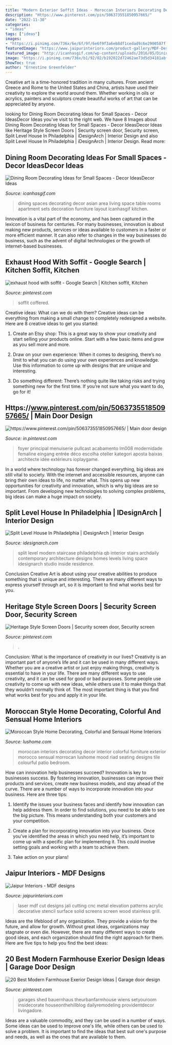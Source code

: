 ```yaml
---
title: "Modern Exterior Soffit Ideas - Moroccan Interiors Decorating Decor Interior Colorful Furniture Exterior Morocco Sensual Morrocan Lushome Mood Riad Seating Designs Tile Colourful Patio Bedroom"
description: "Https://www.pinterest.com/pin/506373551850957665/"
date: "2022-11-30"
categories:
- "ideas"
tags: ["ideas"]
images:
- "https://i.pinimg.com/736x/6e/6f/9f/6e6f9f3a6eb8df1cedad9c6e2900587f.jpg"
featuredImage: "https://www.jaipurinteriors.com/product-gallery/MDF-Designs/009.jpg"
featured_image: "http://icanhasgif.com/wp-content/uploads/2016/05/Dining-Room-Decorating-Ideas-for-Small-Spaces-767x1024.jpg"
image: "https://i.pinimg.com/736x/b1/92/02/b192022d72462ae73d5d34181abf7262.jpg"
ShowToc: true
author: "Ernestine Greenfelder"
---
```



Creative art is a time-honored tradition in many cultures. From ancient Greece and Rome to the United States and China, artists have used their creativity to explore the world around them. Whether working in oils or acrylics, painters and sculptors create beautiful works of art that can be appreciated by anyone.

	

		
looking for Dining Room Decorating Ideas for Small Spaces - Decor IdeasDecor Ideas you've visit to the right web. We have 8 Images about Dining Room Decorating Ideas for Small Spaces - Decor IdeasDecor Ideas like Heritage Style Screen Doors | Security screen door, Security screen, Split Level House In Philadelphia | iDesignArch | Interior Design and also Split Level House In Philadelphia | iDesignArch | Interior Design. Read more:
		
    
## Dining Room Decorating Ideas For Small Spaces - Decor IdeasDecor Ideas

<img loading=lazy src="http://icanhasgif.com/wp-content/uploads/2016/05/Dining-Room-Decorating-Ideas-for-Small-Spaces-767x1024.jpg" onerror="this.onerror=null;this.src='https://tse4.mm.bing.net/th?id=OIP.tPL8JJ31-MF2w6srxUFd9AHaJ4&amp;pid=15.1';" alt="Dining Room Decorating Ideas for Small Spaces - Decor IdeasDecor Ideas">

_Source: icanhasgif.com_

>dining spaces decorating decor asian area living space table rooms apartment sets decoration furniture layout icanhasgif kitchen. 

	

Innovation is a vital part of the economy, and has been captured in the lexicon of business for centuries. For many businesses, innovation is about making new products, services or ideas available to customers in a faster or more efficient manner. It can also refer to changes in the way businesses do business, such as the advent of digital technologies or the growth of internet-based businesses.

    
## Exhaust Hood With Soffit - Google Search | Kitchen Soffit, Kitchen

<img loading=lazy src="https://i.pinimg.com/736x/b1/92/02/b192022d72462ae73d5d34181abf7262.jpg" onerror="this.onerror=null;this.src='https://tse2.mm.bing.net/th?id=OIP.E8uxn9J2PUSuTNu5zoxRnAHaJ3&amp;pid=15.1';" alt="exhaust hood with soffit - Google Search | Kitchen soffit, Kitchen">

_Source: pinterest.com_

>soffit coffered. 

	

Creative ideas: What can we do with them?
Creative ideas can be everything from making a small change to completely redesigned a website. Here are 8 creative ideas to get you started:
1. Create an Etsy shop: This is a great way to show your creativity and start selling your products online. Start with a few basic items and grow as you sell more and more.

2. Draw on your own experience: When it comes to designing, there’s no limit to what you can do using your own experiences and knowledge. Use this information to come up with designs that are unique and interesting.

3. Do something different: There’s nothing quite like taking risks and trying something new for the first time. If you’re not sure what you want to do, go for it!

    
## Https://www.pinterest.com/pin/506373551850957665/ | Main Door Design

<img loading=lazy src="https://i.pinimg.com/736x/d4/5a/85/d45a85927defd073419c804212b40a9c.jpg" onerror="this.onerror=null;this.src='https://tse2.mm.bing.net/th?id=OIP.N0hDhFlhPeB-nQDJhwL3twHaJ-&amp;pid=15.1';" alt="https://www.pinterest.com/pin/506373551850957665/ | Main door design">

_Source: in.pinterest.com_

>foyer principal menuiserie pullcast acabamento lm008 modernidade femaline eingang entrée déco escolha oteller kategori aposta baixas architecte idée extérieurs ioplaygame. 

	

In a world where technology has forever changed everything, big ideas are still vital to society. With the internet and accessible resources, anyone can bring their own ideas to life, no matter what. This opens up new opportunities for creativity and innovation, which is why big ideas are so important. From developing new technologies to solving complex problems, big ideas can make a huge impact on society.

    
## Split Level House In Philadelphia | IDesignArch | Interior Design

<img loading=lazy src="https://www.idesignarch.com/wp-content/uploads/Split-Level-House_9.jpg" onerror="this.onerror=null;this.src='https://tse4.mm.bing.net/th?id=OIP.hosxgpO3cxOY8AN4FRjYLAHaJ4&amp;pid=15.1';" alt="Split Level House In Philadelphia | iDesignArch | Interior Design">

_Source: idesignarch.com_

>split level modern staircase philadelphia qb interior stairs archdaily contemporary architecture designs homes levels living space idesignarch studio inside residence. 

	

Conclusion
Creative Art is about using your creative abilities to produce something that is unique and interesting. There are many different ways to express yourself through art, so it is important to find what works best for you.

    
## Heritage Style Screen Doors | Security Screen Door, Security Screen

<img loading=lazy src="https://i.pinimg.com/736x/ae/cc/b8/aeccb8c85f0eee0ff5188a21bf8a78f5.jpg" onerror="this.onerror=null;this.src='https://tse3.mm.bing.net/th?id=OIP.I-O63wWLrF1nFkcZwhflNwHaJ3&amp;pid=15.1';" alt="Heritage Style Screen Doors | Security screen door, Security screen">

_Source: pinterest.com_

>. 

	

Conclusion: What is the importance of creativity in our lives?
Creativity is an important part of anyone’s life and it can be used in many different ways. Whether you are a creative artist or just enjoy making things, creativity is essential to have in your life. There are many different ways to use creativity, and it can be used for good or bad purposes. Some people use creativity to come up with new ideas, while others use it to make things that they wouldn’t normally think of. The most important thing is that you find what works best for you and apply it in your life.

    
## Moroccan Style Home Decorating, Colorful And Sensual Home Interiors

<img loading=lazy src="https://www.lushome.com/wp-content/uploads/2010/07/moroccan-style-home-decorating-ideas-10.jpg" onerror="this.onerror=null;this.src='https://tse3.mm.bing.net/th?id=OIP.k6uDHJesfnQWIqV2QZW0QQHaKE&amp;pid=15.1';" alt="Moroccan Style Home Decorating, Colorful and Sensual Home Interiors">

_Source: lushome.com_

>moroccan interiors decorating decor interior colorful furniture exterior morocco sensual morrocan lushome mood riad seating designs tile colourful patio bedroom. 

	

How can innovation help businesses succeed?
Innovation is key to businesses success. By fostering innovation, businesses can improve their products and services, create new business models, and stay ahead of the curve. There are a number of ways to incorporate innovation into your business. Here are three tips:
1. Identify the issues your business faces and identify how innovation can help address them. In order to find solutions, you need to be able to see the big picture. This means understanding both your customers and your competition.

2. Create a plan for incorporating innovation into your business. Once you’ve identified the areas in which you need help, it’s important to come up with a specific plan for implementing it. This could involve setting goals and working with a team to achieve them.

3. Take action on your plans!

    
## Jaipur Interiors - MDF Designs

<img loading=lazy src="https://www.jaipurinteriors.com/product-gallery/MDF-Designs/009.jpg" onerror="this.onerror=null;this.src='https://tse4.mm.bing.net/th?id=OIP.AsCJB-SUv9K4KRJ6VO-AIQHaPe&amp;pid=15.1';" alt="Jaipur Interiors - MDF designs">

_Source: jaipurinteriors.com_

>laser mdf cut designs jali cutting cnc metal elevation patterns acrylic decorative stencil surface solid screens screen wood stainless grill. 

	

Ideas are the lifeblood of any organization. They provide a vision for the future, and allow for growth. Without great ideas, organizations may stagnate or even die. However, there are many different ways to create good ideas, and each organization should find the right approach for them. Here are five tips to help you find the best ideas:

    
## 20 Best Modern Farmhouse Exerior Design Ideas | Garage Door Design

<img loading=lazy src="https://i.pinimg.com/736x/6e/6f/9f/6e6f9f3a6eb8df1cedad9c6e2900587f.jpg" onerror="this.onerror=null;this.src='https://tse2.mm.bing.net/th?id=OIP.zumGLrT28nvTU3g9okUFSQHaLH&amp;pid=15.1';" alt="20 Best Modern Farmhouse Exerior Design Ideas | Garage door design">

_Source: pinterest.com_

>garages shed bauernhaus theurbanfarmhouse wiens setyouroom insidecorate houseonthehillblog dailyremodeling providentdecor livingadore. 

	

Ideas are a valuable commodity, and they can be used in a number of ways. Some ideas can be used to improve one's life, while others can be used to solve a problem. It is important to find the ideas that best suit one's purpose and needs, as well as the ones that are available to them.

